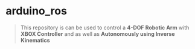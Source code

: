 # arduino_ros
> This repository is can be used to control a **4-DOF Robotic Arm** with **XBOX Controller** and as well as
 **Autonomously using Inverse Kinematics**
